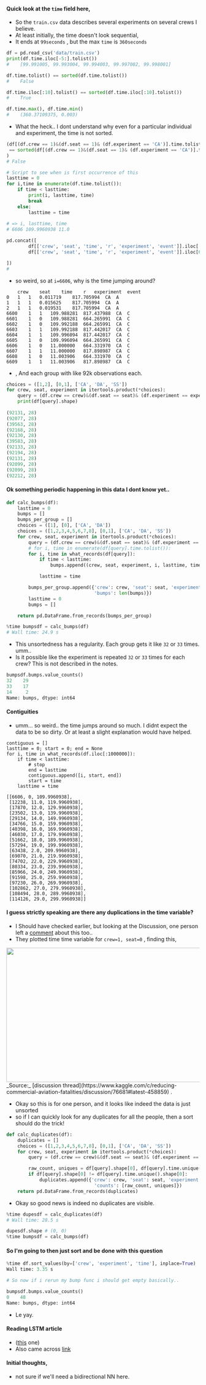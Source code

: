 
#### Quick look at the `time` field here, 
* So the `train.csv` data describes several experiments on several crews I believe.
* At least initially, the time doesn't look sequential,
*  It ends at `99seconds` , but the max `time` is `360seconds`
```python
df = pd.read_csv('data/train.csv')
print(df.time.iloc[-5:].tolist())
#    [99.991005, 99.993004, 99.994003, 99.997002, 99.998001]

df.time.tolist() == sorted(df.time.tolist())
#    False

df.time.iloc[:10].tolist() == sorted(df.time.iloc[:10].tolist())
#    True

df.time.max(), df.time.min()
#    (360.37109375, 0.003)
```
* What the heck.. I dont understand why even for a particular individual and experiment, the time is not sorted.
```python
(df[(df.crew == 1)&(df.seat == 1)& (df.experiment == 'CA')].time.tolist()
 == sorted(df[(df.crew == 1)&(df.seat == 1)& (df.experiment == 'CA')].time.tolist())
)
# False

# Script to see when is first occurrence of this
lasttime = 0
for i,time in enumerate(df.time.tolist()):
    if time < lasttime:
        print(i, lasttime, time)
        break
    else:
        lasttime = time
        
# => i, lasttime, time
# 6606 109.9960938 11.0

pd.concat([
        df[['crew', 'seat', 'time', 'r', 'experiment', 'event']].iloc[:3],
        df[['crew', 'seat', 'time', 'r', 'experiment', 'event']].iloc[6600:6610]

])
# 
```
* so weird, so at `i=6606`, why is the time jumping around? 
```
	crew	seat	time	r	experiment	event
0	1	1	0.011719	817.705994	CA	A
1	1	1	0.015625	817.705994	CA	A
2	1	1	0.019531	817.705994	CA	A
6600	1	1	109.988281	817.437988	CA	C
6601	1	0	109.988281	664.265991	CA	C
6602	1	0	109.992188	664.265991	CA	C
6603	1	1	109.992188	817.442017	CA	C
6604	1	1	109.996094	817.442017	CA	C
6605	1	0	109.996094	664.265991	CA	C
6606	1	0	11.000000	664.331970	CA	C
6607	1	1	11.000000	817.898987	CA	C
6608	1	0	11.003906	664.331970	CA	C
6609	1	1	11.003906	817.898987	CA	C
```
* , And each group with like 92k observations each.
```python
choices = ([1,2], [0,1], ['CA', 'DA', 'SS'])
for crew, seat, experiment in itertools.product(*choices):
    query = (df.crew == crew)&(df.seat == seat)& (df.experiment == experiment)
    print(df[query].shape)
    
(92131, 28)
(92077, 28)
(39563, 28)
(92168, 28)
(92130, 28)
(39583, 28)
(92133, 28)
(92194, 28)
(92131, 28)
(92099, 28)
(92099, 28)
(92212, 28)
```

#### Ok something periodic happening in this data I dont know yet..
```python
def calc_bumps(df):
    lasttime = 0
    bumps = []
    bumps_per_group = []
    choices = ([1], [0], ['CA', 'DA'])
    choices = ([1,2,3,4,5,6,7,8], [0,1], ['CA', 'DA', 'SS'])
    for crew, seat, experiment in itertools.product(*choices):
        query = (df.crew == crew)&(df.seat == seat)& (df.experiment == experiment)
        # for i, time in enumerate(df[query].time.tolist()):
        for i, time in what_records(df[query]):
            if time < lasttime:
                bumps.append((crew, seat, experiment, i, lasttime, time))

            lasttime = time

        bumps_per_group.append({'crew': crew, 'seat': seat, 'experiment': experiment, 
                                'bumps': len(bumps)})    
        lasttime = 0
        bumps = []

    return pd.DataFrame.from_records(bumps_per_group)

%time bumpsdf = calc_bumps(df)
# Wall time: 24.9 s
```
* This unsortedness has a regularity. Each group gets it like `32` or `33` times. umm..
* Is it possible like the experiment is repeated `32` or `33` times for each crew? This is not described in the notes. 
```python
bumpsdf.bumps.value_counts()
32    29
33    17
14     2
Name: bumps, dtype: int64
```

#### Contiguities
* umm... so weird.. the time jumps around so much. I didnt expect the data to be so dirty. Or at least a slight explanation would have helped.
```
contiguous = []
lasttime = 0; start = 0; end = None
for i, time in what_records(df.iloc[:1000000]):
    if time < lasttime:
        # stop
        end = lasttime
        contiguous.append([i, start, end])
        start = time
    lasttime = time
        
[[6606, 0, 109.9960938],
 [12238, 11.0, 119.9960938],
 [17870, 12.0, 129.9960938],
 [23502, 13.0, 139.9960938],
 [29134, 14.0, 149.9960938],
 [34766, 15.0, 159.9960938],
 [40398, 16.0, 169.9960938],
 [46030, 17.0, 179.9960938],
 [51662, 18.0, 189.9960938],
 [57294, 19.0, 199.9960938],
 [63438, 2.0, 209.9960938],
 [69070, 21.0, 219.9960938],
 [74702, 22.0, 229.9960938],
 [80334, 23.0, 239.9960938],
 [85966, 24.0, 249.9960938],
 [91598, 25.0, 259.9960938],
 [97230, 26.0, 269.9960938],
 [102862, 27.0, 279.9960938],
 [108494, 28.0, 289.9960938],
 [114126, 29.0, 299.9960938]]
```

#### I guess strictly speaking are there any duplications in the time variable?
* I Should have checked earlier, but looking at the Discussion, one person left a [comment](https://www.kaggle.com/c/reducing-commercial-aviation-fatalities/discussion/76681#latest-458859) about this too.. 
* They plotted time time variable for `crew=1, seat=0` , finding this, 
<img src="https://github.com/namoopsoo/aviation-pilot-physiology-hmm/blob/master/notes/assets/Screen%20Shot%202019-05-14%20at%205.17.02%20PM.png" width="530" height="350">
_Source:_ [discussion thread](https://www.kaggle.com/c/reducing-commercial-aviation-fatalities/discussion/76681#latest-458859) .

* Okay so this is for one person, and it looks like indeed the data is just unsorted
* so if I can quickly look for any duplicates for all the people, then a sort should do the trick!

```python
def calc_duplicates(df):
    duplicates = []
    choices = ([1,2,3,4,5,6,7,8], [0,1], ['CA', 'DA', 'SS'])
    for crew, seat, experiment in itertools.product(*choices):
        query = (df.crew == crew)&(df.seat == seat)& (df.experiment == experiment)

        raw_count, uniques = df[query].shape[0], df[query].time.unique().shape[0]
        if df[query].shape[0] != df[query].time.unique().shape[0]:
            duplicates.append({'crew': crew, 'seat': seat, 'experiment': experiment, 
                                'counts': [raw_count, uniques]})
    return pd.DataFrame.from_records(duplicates)
```
* Okay so good news is indeed no duplicates are visible. 

```python
%time dupesdf = calc_duplicates(df)
# Wall time: 28.5 s

dupesdf.shape # (0, 0)
%time bumpsdf = calc_bumps(df)

```

#### So I'm going to then just sort and be done with this question
```python
%time df.sort_values(by=['crew', 'experiment', 'time'], inplace=True)
Wall time: 3.35 s

# So now if i rerun my bump func i should get empty basically..

bumpsdf.bumps.value_counts()
0    48
Name: bumps, dtype: int64


```
* Le yay.


#### Reading LSTM article
* ([this](https://colah.github.io/posts/2015-08-Understanding-LSTMs/) one)
* Also came across [link](https://colah.github.io/posts/2015-08-Understanding-LSTMs/)

#### Initial thoughts, 
* not sure if we'll need a bidirectional NN here. 
